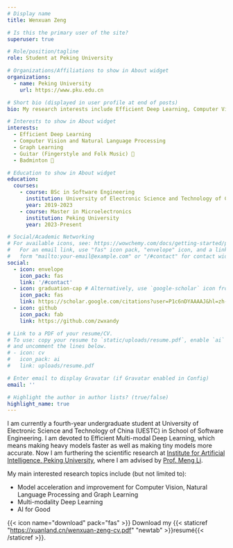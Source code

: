 ```yaml
---
# Display name
title: Wenxuan Zeng

# Is this the primary user of the site?
superuser: true

# Role/position/tagline
role: Student at Peking University

# Organizations/Affiliations to show in About widget
organizations:
  - name: Peking University
    url: https://www.pku.edu.cn

# Short bio (displayed in user profile at end of posts)
bio: My research interests include Efficient Deep Learning, Computer Vision, Natural Language Processing and Graph Learning.

# Interests to show in About widget
interests:
  - Efficient Deep Learning
  - Computer Vision and Natural Language Processing
  - Graph Learning
  - Guitar (Fingerstyle and Folk Music) 🎸
  - Badminton 🏸

# Education to show in About widget
education:
  courses:
    - course: BSc in Software Engineering
      institution: University of Electronic Science and Technology of China
      year: 2019-2023
    - course: Master in Microelectronics
      institution: Peking University
      year: 2023-Present

# Social/Academic Networking
# For available icons, see: https://wowchemy.com/docs/getting-started/page-builder/#icons
#   For an email link, use "fas" icon pack, "envelope" icon, and a link in the
#   form "mailto:your-email@example.com" or "/#contact" for contact widget.
social:
  - icon: envelope
    icon_pack: fas
    link: '/#contact'
  - icon: graduation-cap # Alternatively, use `google-scholar` icon from `ai` icon pack
    icon_pack: fas
    link: https://scholar.google.com/citations?user=P1c6nDYAAAAJ&hl=zh-CN
  - icon: github
    icon_pack: fab
    link: https://github.com/zwxandy

# Link to a PDF of your resume/CV.
# To use: copy your resume to `static/uploads/resume.pdf`, enable `ai` icons in `params.toml`,
# and uncomment the lines below.
# - icon: cv
#   icon_pack: ai
#   link: uploads/resume.pdf

# Enter email to display Gravatar (if Gravatar enabled in Config)
email: ''

# Highlight the author in author lists? (true/false)
highlight_name: true
---
```


I am currently a fourth-year undergraduate student at University of Electronic Science and Technology of China (UESTC) in School of Software Engineering. I am devoted to Efficient Multi-modal Deep Learning, which means making heavy models faster as well as making tiny models more accurate. Now I am furthering the scientific research at [Institute for Artificial Intelligence, Peking University](https://www.ai.pku.edu.cn/), where I am advised by [Prof. Meng Li](https://www.ai.pku.edu.cn/info/1158/2309.htm).

My main interested research topics include (but not limited to):
  - Model acceleration and improvement for Computer Vision, Natural Language Processing and Graph Learning
  - Multi-modality Deep Learning
  - AI for Good

{{< icon name="download" pack="fas" >}} Download my {{< staticref "https://xuanland.cn/wenxuan-zeng-cv.pdf" "newtab" >}}resumé{{< /staticref >}}.
